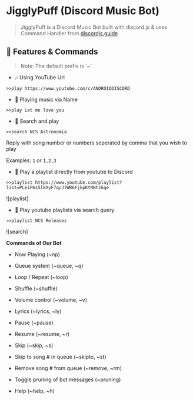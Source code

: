 # JigglyPuff (Discord Music Bot) 

> JigglyPuff is a Discord Music Bot built with discord.js & uses Command Handler from [discordjs.guide](https://discordjs.guide)

## 📝 Features & Commands

> Note: The default prefix is '~'

* 🎶 Using YouTube Url

`>>play https://www.youtube.com/c/ANDROIDDISCORD`

* 🔎 Playing music via Name

`>>play Let me love you`

* 🔎 Search and play

`>>search NCS Astronomia`

Reply with song number or numbers seperated by comma that you wish to play

Examples: `1` or `1,2,3`

* 📃 Play a playlist directly from youtube to Discord

`>>playlist https://www.youtube.com/playlist?list=PLeiP6sSl8XyF7qcJ7WR6FjkpKtNBtzkqe`

![playlist]

* 🔎 Play youtube playlists via search query

`>>playlist NCS Releases`

![search]

**Commands of Our Bot**

* Now Playing (~np)

* Queue system (~queue, ~q)

* Loop / Repeat (~loop)

* Shuffle (~shuffle)

* Volume control (~volume, ~v)

* Lyrics (~lyrics, ~ly)

* Pause (~pause)

* Resume (~resume, ~r)

* Skip (~skip, ~s)

* Skip to song # in queue (~skipto, ~st)

* Remove song # from queue (~remove, ~rm)

* Toggle pruning of bot messages (~pruning)

* Help (~help, ~h)
